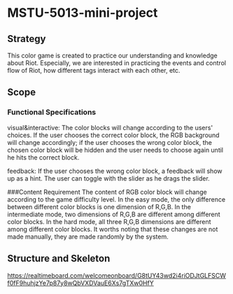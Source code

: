 # MSTU-5013-mini-project

## Strategy
This color game is created to practice our understanding and knowledge about Riot. Especially, we are interested in practicing the events and control flow of Riot, how different tags interact with each other, etc.

## Scope
### Functional Specifications
visual&interactive: The color blocks will change according to the users' choices. If the user chooses the correct color block, the RGB background will change accordingly; if the user chooses the wrong color block, the chosen color block will be hidden and the user needs to choose again until he hits the correct block.

feedback: If the user chooses the wrong color block, a feedback will show up as a hint. The user can toggle with the slider as he drags the slider.

###Content Requirement
The content of RGB color block will change according to the game difficulty level. In the easy mode, the only difference between different color blocks is one dimension of R,G,B. In the intermediate mode, two dimensions of R,G,B are different among different color blocks. In the hard mode, all three R,G,B dimensions are different among different color blocks. It worths noting that these changes are not made manually, they are made randomly by the system.

## Structure and Skeleton
https://realtimeboard.com/welcomeonboard/G8tUY43wd2i4riODJtGLFSCWf0fF9huhjzYe7p87y8wQbVXDVauE6Xs7gTXw0HfY

